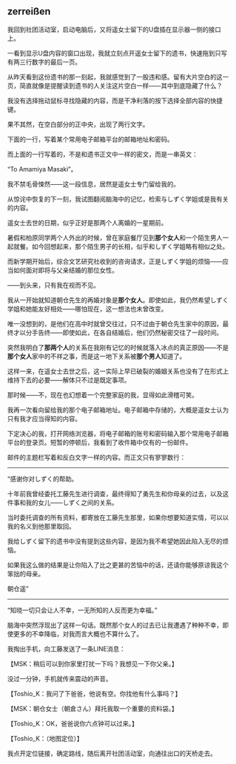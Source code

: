 ## zerreißen

我回到社团活动室，启动电脑后，又将遥女士留下的U盘插在显示器一侧的接口上。

一看到显示U盘内容的窗口出现，我就立刻点开遥女士留下的遗书，快速拖到只写有两三行数字的最后一页。

从昨天看到这份遗书的那一刻起，我就感觉到了一股违和感。留有大片空白的这一页，简直就像是提醒读到遗书的人关注这片空白一样——其中到底隐藏了什么？

我没有选择拖动鼠标寻找隐藏的内容，而是干净利落的按下选择全部内容的快捷键。

果不其然，在空白部分的正中央，出现了两行文字。

下面的一行，写着某个常用电子邮箱平台的邮箱地址和密码。

而上面的一行写着的，不是和遗书正文中一样的密文，而是一串英文：

“To Amamiya Masaki”。

我不禁毛骨悚然——这一段信息，居然是遥女士专门留给我的。

从惊诧中恢复的下一刻，我试图翻阅脑海中的记忆，检索与しずく学姐或是我有关的内容。

遥女士去世的日期，似乎正好是那两个人离婚的一星期前。

暑假和柏原同学两个人外出的时候，曾在家庭餐厅见到**那个女人**和一个陌生男人一起就餐。如今回想起来，那个陌生男子的长相，似乎和しずく学姐略有相似之处。

而新学期开始后，综合文艺研究社收到的咨询请求，正是しずく学姐的烦恼——应当如何面对即将与父亲结婚的那位女性。

——到头来，只有我在视而不见。

我从一开始就知道朝仓先生的再婚对象是**那个女人**。即使如此，我仍然希望しずく学姐和她能友好相处——哪怕现在，这一想法也未曾改变。

唯一没想到的，是他们在高中时就曾交往过，只不过由于朝仓先生家中的原因，最终才以分手告终——即使如此，在各自结婚后，他们仍然秘密交往了一段时间。

突然我明白了**那两个人**的关系在我刚有记忆的时候就落入冰点的真正原因——不是**那个女人**家中的不祥之事，而是这一地下关系被**那个男人**知道了。

这样一来，在遥女士去世之后，这一实际上早已破裂的婚姻关系也没有了在形式上维持下去的必要——解体只不过是既定事项。

那时候——不，现在也幻想着一个完整家庭的我，显得如此滑稽可笑。

我再一次看向留给我的那个电子邮箱地址。电子邮箱中存储的，大概是遥女士认为只有我才应当得知的内容。

下定决心的我，打开网络浏览器，将电子邮箱的账号和密码输入那个常用电子邮箱平台的登录页。短暂的停顿后，我看到了收件箱中仅有的一份邮件。

邮件的主题栏写着和反白文字一样的内容。而正文只有寥寥数行：

***

“感谢你对しずく的帮助。

十年前我曾经委托工藤先生进行调查，最终得知了勇先生和你母亲的过去，以及这件事和我的女儿——しずく之间的关系。

当时委托调查的所有资料，都寄放在工藤先生那里，如果你想要知道实情，可以以我的名义到他那里取回。

我给しずく留下的遗书中没有提到这些内容，是因为我不希望她因此陷入无尽的烦恼。

如果我这么做的结果是让你陷入了比之更甚的苦恼中的话，还请你能够原谅我这个笨拙的母亲。

朝仓遥”

***

“知晓一切只会让人不幸，一无所知的人反而更为幸福。”

脑海中突然浮现出了这样一句话。既然那个女人的过去已让我遭遇了种种不幸，即使更多的不幸降临，对我而言大概也不算什么了。

我掏出手机，向工藤发送了一条LINE消息：

【MSK：稍后可以到你家里打扰一下吗？我想见一下你父亲。】

没过一分钟，手机就传来震动的声音。

【Toshio_K：我问了下爸爸，他说有空。你找他有什么事吗？】

【MSK：朝仓女士（朝倉さん）拜托我取一个重要的资料袋。】

【Toshio_K：OK，爸爸说你六点钟可以过来。】

【Toshio_K：（地图定位）】

我点开定位链接，确定路线，随后离开社团活动室，向通往出口的天桥走去。



